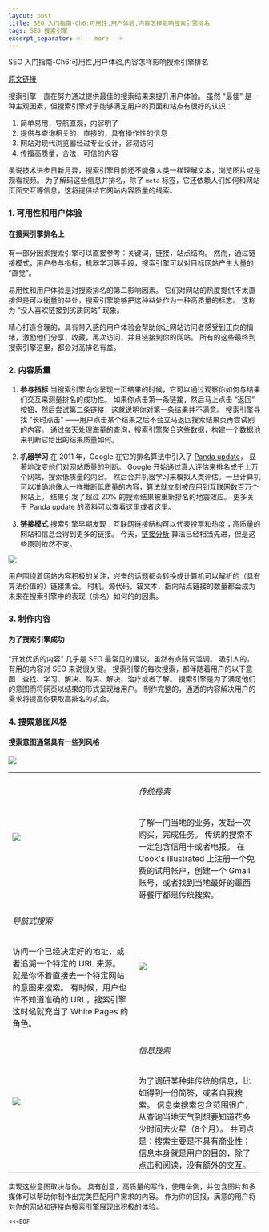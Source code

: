 ```yaml
---
layout: post
title: SEO 入门指南-Ch6:可用性,用户体验,内容怎样影响搜索引擎排名
tags: SEO 搜索引擎
excerpt_separator: <!-- more -->
---
```


SEO 入门指南-Ch6:可用性,用户体验,内容怎样影响搜索引擎排名

[原文链接](https://moz.com/beginners-guide-to-seo/how-usability-experience-and-content-affect-search-engine-rankings)

搜索引擎一直在努力通过提供最佳的搜索结果来提升用户体验。
虽然 “最佳” 是一种主观因素，但搜索引擎对于能够满足用户的页面和站点有很好的认识：

1. 简单易用，导航直观，内容明了
1. 提供与查询相关的，直接的，具有操作性的信息
1. 网站对现代浏览器经过专业设计，容易访问
1. 传播高质量，合法，可信的内容

虽说技术进步日新月异，搜索引擎目前还不能像人类一样理解文本，浏览图片或是观看视频。
为了解码这些信息并排名，除了 `meta` 标签，它还依赖人们如何和网站页面交互等信息，这将提供给它网站内容质量的线索。

<!-- more -->

### 1. 可用性和用户体验

#### 在搜索引擎排名上

有一部分因素搜索引擎可以直接参考：关键词，链接，站点结构。
然而，通过链接模式，用户参与指标，机器学习等手段，搜索引擎可以对目标网站产生大量的 “直觉”。

易用性和用户体验是对搜索排名的第二影响因素。
它们对网站的热度提供不太直接但是可以衡量的益处，搜索引擎能够把这种益处作为一种高质量的标志。
这称为 “没人喜欢链接到劣质网站” 现象。

精心打造合理的，具有带入感的用户体验会帮助你让网站访问者感受到正向的情绪，激励他们分享，收藏，再次访问，并且链接到你的网站。
所有的这些最终到搜索引擎这里，都会对高排名有益。

### 2. 内容质量

1. **参与指标**
   当搜索引擎向你呈现一页结果的时候，它可以通过观察你如何与结果们交互来测量排名的成功性。
   如果你点击第一条链接，然后马上点击 “返回” 按钮，然后尝试第二条链接，这就说明你对第一条结果并不满意。
   搜索引擎寻找 “长时点击” ——用户点击某个结果之后不会立马返回搜索结果页再尝试别的内容。
   通过每天处理海量的查询，搜索引擎聚合这些数据，构建一个数据池来判断它给出的结果质量如何。

1. **机器学习**
   在 2011 年，Google 在它的排名算法中引入了 [Panda update](https://moz.com/blog/how-googles-panda-update-changed-seo-best-practices-forever-whiteboard-friday)，
   显著地改变他们对网站质量的判断。
   Google 开始通过真人评估来排名成千上万个网站，搜索低质量的内容。
   然后合并机器学习来模拟人类评估。一旦计算机可以准确地像人一样推断低质量的内容，算法就立刻被应用到互联网数百万个网站上。
   结果引发了超过 20% 的搜索结果被重新排名的地震效应。
   更多关于 Panda update 的资料可以查看[这里](https://moz.com/blog/duplicate-content-in-a-post-panda-world)或者[这里](https://moz.com/blog/beat-google-panda)。

3. **链接模式**
   搜索引擎早期发现：互联网链接结构可以代表投票和热度；高质量的网站和信息会得到更多的链接。
   今天，[链接分析](https://moz.com/researchtools/ose/) 算法已经相当先进，但是这些原则依然不变。

<p class="text-center">
  <img src="https://dc8hdnsmzapvm.cloudfront.net/assets/images/beginners/cool-and-lame.png?9200563">
</p>

用户围绕着网站内容积极的关注，兴奋的话题都会转换成计算机可以解析的（具有算法价值的）链接集合。
时机，源代码，锚文本，指向站点链接的数量都会成为未来在搜索引擎中的表现（排名）如何的的因素。

### 3. 制作内容

#### 为了搜索引擎成功

“开发优质的内容” 几乎是 SEO 最常见的建议，虽然有点陈词滥调。
吸引人的，有用的内容对 SEO 来说很关键。
搜索引擎的每次搜索，都伴随着用户的以下意图：查找、学习、解决、购买、解决、治疗或者了解。
搜索引擎是为了满足他们的意图而将网页以结果的形式呈现给用户。
制作完整的，通透的内容解决用户的需求将提高你获取高排名的机会。

### 4. 搜索意图风格

#### 搜索意图通常具有一些列风格

<p class="text-center">
  <img src="https://dc8hdnsmzapvm.cloudfront.net/assets/images/beginners/cones.png?17a7c91">
</p>

<table>
  <tr>
    <td style="width: 50%">
      <img src="https://dc8hdnsmzapvm.cloudfront.net/assets/images/beginners/transactional-searches.png?149214e">
    </td>
    <td>
      <h6>传统搜索</h6>
      了解一门当地的业务，发起一次购买，完成任务。
      传统的搜索不一定包含信用卡或者电报。
      在 Cook's Illustrated 上注册一个免费的试用帐户，创建一个 Gmail 账号，或者找到当地最好的墨西哥餐厅都是传统搜索。
    </td>
  </tr>
  <tr>
    <td>
      <h6>导航式搜索</h6>
      访问一个已经决定好的地址，或者追溯一个特定的 URL 来源。
      就是你怀着直接去一个特定网站的意图来搜索。
      有时候，用户也许不知道准确的 URL，搜索引擎这时候就充当了 White Pages 的角色。
    </td>
    <td>
      <img src="https://dc8hdnsmzapvm.cloudfront.net/assets/images/beginners/navigational-searches.png?db1d538">
    </td>
  </tr>
  <tr>
    <td>
      <img src="https://dc8hdnsmzapvm.cloudfront.net/assets/images/beginners/informational-searches.png?bd1ea13">
    </td>
    <td>
      <h6>信息搜索</h6>
      为了调研某种非传统的信息，比如得到一份简答，或者自我搜索。
      信息类搜索包含范围很广，从查询当地天气到想要知道花多少时间去火星（8个月）。
      共同点是：搜索主要是不具有商业性；信息本身就是用户的目的，除了点击和阅读，没有额外的交互。
    </td>
  </tr>
</table>

实现这些意图取决与你。
具有创意，高质量的写作，使用举例，并包含图片和多媒体可以帮助你制作出完美匹配用户需求的内容。
作为你的回报，满意的用户将对你的网站和链接向搜索引擎展现出积极的体验。

`<<<EOF`